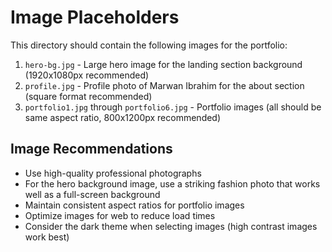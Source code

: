 # Image Placeholders

This directory should contain the following images for the portfolio:

1. `hero-bg.jpg` - Large hero image for the landing section background (1920x1080px recommended)
2. `profile.jpg` - Profile photo of Marwan Ibrahim for the about section (square format recommended)
3. `portfolio1.jpg` through `portfolio6.jpg` - Portfolio images (all should be same aspect ratio, 800x1200px recommended)

## Image Recommendations

- Use high-quality professional photographs
- For the hero background image, use a striking fashion photo that works well as a full-screen background
- Maintain consistent aspect ratios for portfolio images
- Optimize images for web to reduce load times
- Consider the dark theme when selecting images (high contrast images work best) 